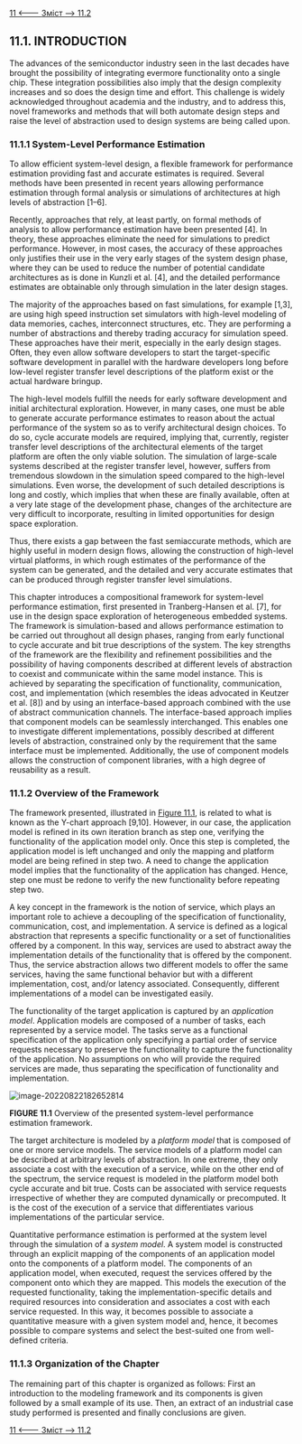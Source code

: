 [11 <--- ](11.md) [   Зміст   ](README.md) [--> 11.2](11_2.md)

## 11.1. INTRODUCTION

The advances of the semiconductor industry seen in the last decades have brought the possibility of integrating evermore functionality onto a single chip. These integration possibilities also imply that the design complexity increases and so does the design time and effort. This challenge is widely acknowledged throughout academia and the industry, and to address this, novel frameworks and methods that will both automate design steps and raise the level of abstraction used to design systems are being called upon. 

### 11.1.1 System-Level Performance Estimation

To allow efficient system-level design, a flexible framework for performance estimation providing fast and accurate estimates is required. Several methods have been presented in recent years allowing performance estimation through formal analysis or simulations of architectures at high levels of abstraction [1–6].

Recently, approaches that rely, at least partly, on formal methods of analysis to allow performance estimation have been presented [4]. In theory, these approaches eliminate the need for simulations to predict performance. However, in most cases, the accuracy of these approaches only justifies their use in the very early stages of the system design phase, where they can be used to reduce the number of potential candidate architectures as is done in Kunzli et al. [4], and the detailed performance estimates are obtainable only through simulation in the later design stages.

The majority of the approaches based on fast simulations, for example [1,3], are using high speed instruction set simulators with high-level modeling of data memories, caches, interconnect structures, etc. They are performing a number of abstractions and thereby trading accuracy for simulation speed. These approaches have their merit, especially in the early design stages. Often, they even allow software developers to start the target-specific software development in parallel with the hardware developers long before low-level register transfer level descriptions of the platform exist or the actual hardware bringup.

The high-level models fulfill the needs for early software development and initial architectural exploration. However, in many cases, one must be able to generate accurate performance estimates to reason about the actual performance of the system so as to verify architectural design choices. To do so, cycle accurate models are required, implying that, currently, register transfer level descriptions of the architectural elements of the target platform are often the only viable solution. The simulation of large-scale systems described at the register transfer level, however, suffers from tremendous slowdown in the simulation speed compared to the high-level simulations. Even worse, the development of such detailed descriptions is long and costly, which implies that when these are finally available, often at a very late stage of the development phase, changes of the architecture are very difficult to incorporate, resulting in limited opportunities for design space exploration. 

Thus, there exists a gap between the fast semiaccurate methods, which are highly useful in modern design flows, allowing the construction of high-level virtual platforms, in which rough estimates of the performance of the system can be generated, and the detailed and very accurate estimates that can be produced through register transfer level simulations.

This chapter introduces a compositional framework for system-level performance estimation, first presented in Tranberg-Hansen et al. [7], for use in the design space exploration of heterogeneous embedded systems. The framework is simulation-based and allows performance estimation to be carried out throughout all design phases, ranging from early functional to cycle accurate and bit true descriptions of the system. The key strengths of the framework are the flexibility and refinement possibilities and the possibility of having components described at different levels of abstraction to coexist and communicate within the same model instance. This is achieved by separating the specification of functionality, communication, cost, and implementation (which resembles the ideas advocated in Keutzer et al. [8]) and by using an interface-based approach combined with the use of abstract communication channels. The interface-based approach implies that component models can be seamlessly interchanged. This enables one to investigate different implementations, possibly described at different levels of abstraction, constrained only by the requirement that the same interface must be implemented. Additionally, the use of component models allows the construction of component libraries, with a high degree of reusability as a result.

### 11.1.2 Overview of the Framework

The framework presented, illustrated in [Figure 11.1](#_bookmark62), is related to what is known as the Y-chart approach [9,10]. However, in our case, the application model is refined in its own iteration branch as step one, verifying the functionality of the application model only. Once this step is completed, the application model is left unchanged and only the mapping and platform model are being refined in step two. A need to change the application model implies that the functionality of the application has changed. Hence, step one must be redone to verify the new functionality before repeating step two.

A key concept in the framework is the notion of service, which plays an important role to achieve a decoupling of the specification of functionality, communication, cost, and implementation. A service is defined as a logical abstraction that represents a specific functionality or a set of functionalities offered by a component. In this way, services are used to abstract away the implementation details of the functionality that is offered by the component. Thus, the service abstraction allows two different models to offer the same services, having the same functional behavior but with a different implementation, cost, and/or latency associated. Consequently, different implementations of a model can be investigated easily.

The functionality of the target application is captured by an *application model*. Application models are composed of a number of tasks, each represented by a service model. The tasks serve as a functional specification of the application only specifying a partial order of service requests necessary to preserve the functionality to capture the functionality of the application. No assumptions on who will provide the required services are made, thus separating the specification of functionality and implementation.

![image-20220822182652814](E:\san\Технології\моделиров\gitver_rtsimul\books\rtsimul_technologies\media\image-20220822182652814.png)

**FIGURE 11.1** Overview of the presented system-level performance estimation framework.

The target architecture is modeled by a *platform model* that is composed of one or more service models. The service models of a platform model can be described at arbitrary levels of abstraction. In one extreme, they only associate a cost with the execution of a service, while on the other end of the spectrum, the service request is modeled in the platform model both cycle accurate and bit true. Costs can be associated with service requests irrespective of whether they are computed dynamically or precomputed. It is the cost of the execution of a service that differentiates various implementations of the particular service.

Quantitative performance estimation is performed at the system level through the simulation of a *system model*. A system model is constructed through an explicit mapping of the components of an application model onto the components of a platform model. The components of an application model, when executed, request the services offered by the component onto which they are mapped. This models the execution of the requested functionality, taking the implementation-specific details and required resources into consideration and associates a cost with each service requested. In this way, it becomes possible to associate a quantitative measure with a given system model and, hence, it becomes possible to compare systems and select the best-suited one from well-defined criteria.

### 11.1.3 Organization of the Chapter

The remaining part of this chapter is organized as follows: First an introduction to the modeling framework and its components is given followed by a small example of its use. Then, an extract of an industrial case study performed is presented and finally conclusions are given.

[11 <--- ](11.md) [   Зміст   ](README.md) [--> 11.2](11_2.md)